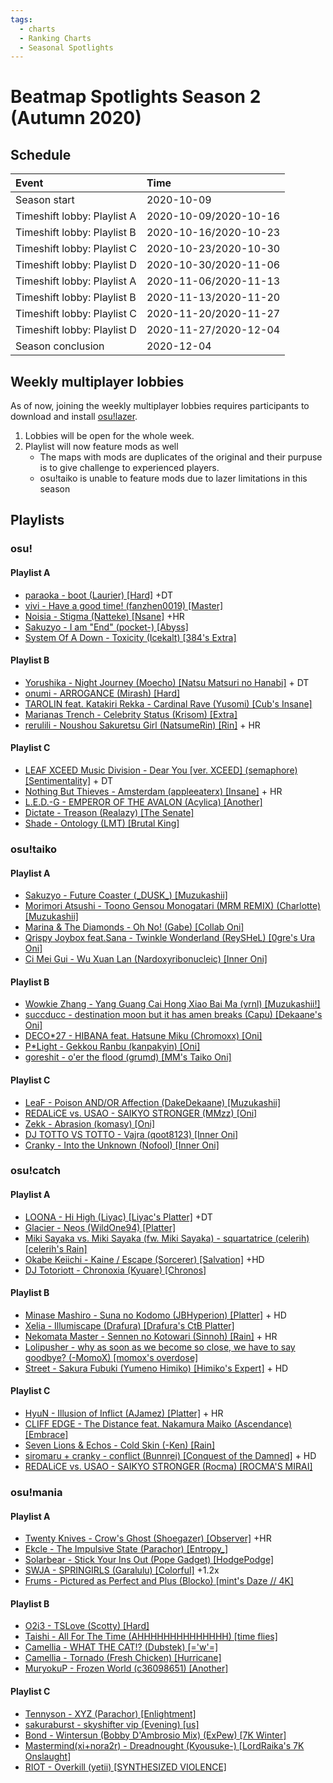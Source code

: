 ```yaml
---
tags:
  - charts
  - Ranking Charts
  - Seasonal Spotlights
---
```


# Beatmap Spotlights Season 2 (Autumn 2020)

## Schedule

| Event | Time |
| :-- | :-- |
| Season start | 2020-10-09 |
| Timeshift lobby: Playlist A | 2020-10-09/2020-10-16 |
| Timeshift lobby: Playlist B | 2020-10-16/2020-10-23 |
| Timeshift lobby: Playlist C | 2020-10-23/2020-10-30 |
| Timeshift lobby: Playlist D | 2020-10-30/2020-11-06 |
| Timeshift lobby: Playlist A | 2020-11-06/2020-11-13 |
| Timeshift lobby: Playlist B | 2020-11-13/2020-11-20 |
| Timeshift lobby: Playlist C | 2020-11-20/2020-11-27 |
| Timeshift lobby: Playlist D | 2020-11-27/2020-12-04 |
| Season conclusion | 2020-12-04 |

## Weekly multiplayer lobbies

As of now, joining the weekly multiplayer lobbies requires participants to download and install [osu!lazer](https://github.com/ppy/osu/releases).

1. Lobbies will be open for the whole week.
2. Playlist will now feature mods as well
   - The maps with mods are duplicates of the original and their purpuse is to give challenge to experienced players.
   - osu!taiko is unable to feature mods due to lazer limitations in this season

## Playlists

### osu!

#### Playlist A

  - [paraoka - boot (Laurier) \[Hard\]](https://osu.ppy.sh/beatmapsets/50479#osu/155631) +DT
  - [vivi - Have a good time! (fanzhen0019) \[Master\]](https://osu.ppy.sh/beatmapsets/1130109#osu/2360737)
  - [Noisia - Stigma (Natteke) \[Nsane\]](https://osu.ppy.sh/beatmapsets/143281#osu/356498) +HR
  - [Sakuzyo - I am "End" (pocket-) \[Abyss\]](https://osu.ppy.sh/beatmapsets/627159#osu/1321645)
  - [System Of A Down - Toxicity (Icekalt) \[384's Extra\]](https://osu.ppy.sh/beatmapsets/1041151#osu/2286593)
  
#### Playlist B
 
  - [Yorushika - Night Journey (Moecho) \[Natsu Matsuri no Hanabi\]](https://osu.ppy.sh/beatmapsets/1197592#osu/2494505) + DT
  - [onumi - ARROGANCE (Mirash) \[Hard\]](https://osu.ppy.sh/beatmapsets/940377#osu/2165190)
  - [TAROLIN feat. Katakiri Rekka - Cardinal Rave (Yusomi) \[Cub's Insane\]](https://osu.ppy.sh/beatmapsets/1116399#osu/2355610)
  - [Marianas Trench - Celebrity Status (Krisom) \[Extra\]](https://osu.ppy.sh/beatmapsets/49351#osu/152185)
  - [rerulili - Noushou Sakuretsu Girl (NatsumeRin) \[Rin\]](https://osu.ppy.sh/beatmapsets/63434#osu/187410) + HR
    
#### Playlist C
 
  - [LEAF XCEED Music Division - Dear You \[ver. XCEED\] (semaphore) \[Sentimentality\]](https://osu.ppy.sh/beatmapsets/951890#osu/1987779) + DT
  - [Nothing But Thieves - Amsterdam (appleeaterx) \[Insane\]](https://osu.ppy.sh/beatmapsets/703956#osu/1489205) + HR
  - [L.E.D.-G - EMPEROR OF THE AVALON (Acylica) \[Another\]](https://osu.ppy.sh/beatmapsets/1190926#osu/2481302)
  - [Dictate - Treason (Realazy) \[The Senate\]](https://osu.ppy.sh/beatmapsets/848976#osu/1775314)
  - [Shade - Ontology (LMT) \[Brutal King\]](https://osu.ppy.sh/beatmapsets/1050313#osu/2195031)

### osu!taiko

#### Playlist A

  - [Sakuzyo - Future Coaster (\_DUSK\_) \[Muzukashii\]](https://osu.ppy.sh/beatmapsets/1056866#taiko/2209098)
  - [Morimori Atsushi - Toono Gensou Monogatari (MRM REMIX) (Charlotte) \[Muzukashii\]](https://osu.ppy.sh/beatmapsets/812992#taiko/2236133)
  - [Marina & The Diamonds - Oh No! (Gabe) \[Collab Oni\]](https://osu.ppy.sh/beatmapsets/127109#taiko/354503)
  - [Qrispy Joybox feat.Sana - Twinkle Wonderland (ReySHeL) \[0gre's Ura Oni\]](https://osu.ppy.sh/beatmapsets/82940#taiko/229706)
  - [Ci Mei Gui - Wu Xuan Lan (Nardoxyribonucleic) \[Inner Oni\]](https://osu.ppy.sh/beatmapsets/339558#taiko/751680)

#### Playlist B
 
  - [Wowkie Zhang - Yang Guang Cai Hong Xiao Bai Ma (vrnl) \[Muzukashii!\]](https://osu.ppy.sh/beatmapsets/1177380#taiko/2478311)
  - [succducc - destination moon but it has amen breaks (Capu) \[Dekaane's Oni\]](https://osu.ppy.sh/beatmapsets/1196909#taiko/2517138)
  - [DECO*27 - HIBANA feat. Hatsune Miku (Chromoxx) \[Oni\]](https://osu.ppy.sh/beatmapsets/875020#taiko/2350653)
  - [P*Light - Gekkou Ranbu (kanpakyin) \[Oni\]](https://osu.ppy.sh/beatmapsets/454392#taiko/2514507) 
  - [goreshit - o'er the flood (grumd) \[MM's Taiko Oni\]](https://osu.ppy.sh/beatmapsets/51972#taiko/176895)
    
#### Playlist C
 
  - [LeaF - Poison AND/OR Affection (DakeDekaane) \[Muzukashii\]](https://osu.ppy.sh/beatmapsets/245517#taiko/565691)
  - [REDALiCE vs. USAO - SAIKYO STRONGER (MMzz) \[Oni\]](https://osu.ppy.sh/beatmapsets/1145432#taiko/2394331)
  - [Zekk - Abrasion (komasy) \[Oni\]](https://osu.ppy.sh/beatmapsets/1204065#taiko/2507370)
  - [DJ TOTTO VS TOTTO - Vajra (qoot8123) \[Inner Oni\]](https://osu.ppy.sh/beatmapsets/322526#taiko/717065)
  - [Cranky - Into the Unknown (Nofool) \[Inner Oni\]](https://osu.ppy.sh/beatmapsets/738600#taiko/1558762)

### osu!catch

#### Playlist A

  - [LOONA - Hi High (Liyac) \[Liyac's Platter\]](https://osu.ppy.sh/beatmapsets/930513#fruits/2138903) +DT
  - [Glacier - Neos (WildOne94) \[Platter\]](https://osu.ppy.sh/beatmapsets/771096#fruits/1697137)
  - [Miki Sayaka vs. Miki Sayaka (fw. Miki Sayaka) - squartatrice (celerih) \[celerih's Rain\]](https://osu.ppy.sh/beatmapsets/1237193#fruits/2571560)
  - [Okabe Keiichi - Kaine / Escape (Sorcerer) \[Salvation\]](https://osu.ppy.sh/beatmapsets/862465#fruits/1804085) +HD
  - [DJ Totoriott - Chronoxia (Kyuare) \[Chronos\]](https://osu.ppy.sh/beatmapsets/429184#fruits/926084)

#### Playlist B
 
  - [Minase Mashiro - Suna no Kodomo (JBHyperion) \[Platter\]](https://osu.ppy.sh/beatmapsets/972764#fruits/2043177) + HD
  - [Xelia - Illumiscape (Drafura) \[Drafura's CtB Platter\]](https://osu.ppy.sh/beatmapsets/43960#fruits/159792)
  - [Nekomata Master - Sennen no Kotowari (Sinnoh) \[Rain\]](https://osu.ppy.sh/beatmapsets/695431#fruits/1475261) + HR
  - [Lolipusher - why as soon as we become so close, we have to say goodbye? (-MomoX) \[momox's overdose\]](https://osu.ppy.sh/beatmapsets/1135515#fruits/2488103)
  - [Street - Sakura Fubuki (Yumeno Himiko) \[Himiko's Expert\]](https://osu.ppy.sh/beatmapsets/1143608#fruits/2440597) + HD
    
#### Playlist C
 
  - [HyuN - Illusion of Inflict (AJamez) \[Platter\]](https://osu.ppy.sh/beatmapsets/972887#fruits/2102558) + HR
  - [CLIFF EDGE - The Distance feat. Nakamura Maiko (Ascendance) \[Embrace\]](https://osu.ppy.sh/beatmapsets/494625#fruits/1053163)
  - [Seven Lions & Echos - Cold Skin (-Ken) \[Rain\]](https://osu.ppy.sh/beatmapsets/946446#fruits/1976187)
  - [siromaru + cranky - conflict (Bunnrei) \[Conquest of the Damned\]](https://osu.ppy.sh/beatmapsets/981762#fruits/2054777) + HD
  - [REDALiCE vs. USAO - SAIKYO STRONGER (Rocma) \[ROCMA'S MIRAI\]](https://osu.ppy.sh/beatmapsets/1105820#fruits/2311283)

### osu!mania

#### Playlist A

  - [Twenty Knives - Crow's Ghost (Shoegazer) \[Observer\]](https://osu.ppy.sh/beatmapsets/666119#mania/1411678) +HR
  - [Ekcle - The Impulsive State (Parachor) \[Entropy_\]](https://osu.ppy.sh/beatmapsets/643857#mania/1364765)
  - [Solarbear - Stick Your Ins Out (Pope Gadget) \[HodgePodge\]](https://osu.ppy.sh/beatmapsets/1149112#mania/2399182)
  - [SWJA - SPRINGIRLS (Garalulu) \[Colorful\]](https://osu.ppy.sh/beatmapsets/1142143#mania/2385301) +1.2x
  - [Frums - Pictured as Perfect and Plus (Blocko) \[mint's Daze // 4K\]](https://osu.ppy.sh/beatmapsets/1023425#mania/2147648)

#### Playlist B
 
  - [O2i3 - TSLove (Scotty) \[Hard\]](https://osu.ppy.sh/beatmapsets/1137583#mania/2376148)
  - [Taishi - All For The Time (AHHHHHHHHHHHHHH) \[time flies\]](https://osu.ppy.sh/beatmapsets/1029946#mania/2153612)
  - [Camellia - WHAT THE CAT!? (Dubstek) \[='w'=\]](https://osu.ppy.sh/beatmapsets/1063740#mania/2227269)
  - [Camellia - Tornado (Fresh Chicken) \[Hurricane\]](https://osu.ppy.sh/beatmapsets/666454#mania/1410606)
  - [MuryokuP - Frozen World (c36098651) \[Another\]](https://osu.ppy.sh/beatmapsets/94504#mania/258212)
    
#### Playlist C
 
  - [Tennyson - XYZ (Parachor) \[Enlightment\]](https://osu.ppy.sh/beatmapsets/682615#mania/1443574)
  - [sakuraburst - skyshifter vip (Evening) \[us\]](https://osu.ppy.sh/beatmapsets/529155#mania/1122126)
  - [Bond - Wintersun (Bobby D'Ambrosio Mix) (ExPew) \[7K Winter\]](https://osu.ppy.sh/beatmapsets/95635#mania/256726)
  - [Mastermind(xi+nora2r) - Dreadnought (Kyousuke-) \[LordRaika's 7K Onslaught\]](https://osu.ppy.sh/beatmapsets/400351#mania/923665)
  - [RIOT - Overkill (yetii) \[SYNTHESIZED VIOLENCE\]](https://osu.ppy.sh/beatmapsets/945496#mania/1974394)
